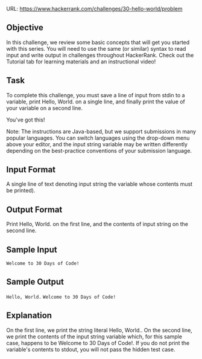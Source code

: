 URL: https://www.hackerrank.com/challenges/30-hello-world/problem

## Objective
In this challenge, we review some basic concepts that will get you started with this series. You will need to use the same (or similar) syntax to read input and write output in challenges throughout HackerRank. Check out the Tutorial tab for learning materials and an instructional video!

## Task
To complete this challenge, you must save a line of input from stdin to a variable, print Hello, World. on a single line, and finally print the value of your variable on a second line.

You've got this!

Note: The instructions are Java-based, but we support submissions in many popular languages. You can switch languages using the drop-down menu above your editor, and the input string variable may be written differently depending on the best-practice conventions of your submission language.

## Input Format

A single line of text denoting input string the variable whose contents must be printed).

## Output Format

Print Hello, World. on the first line, and the contents of input string on the second line.

## Sample Input

`Welcome to 30 Days of Code!`

## Sample Output

`Hello, World.`
`Welcome to 30 Days of Code!`

## Explanation

On the first line, we print the string literal Hello, World.. On the second line, we print the contents of the input string variable which, for this sample case, happens to be Welcome to 30 Days of Code!. If you do not print the variable's contents to stdout, you will not pass the hidden test case.

